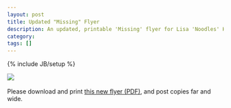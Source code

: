 ```yaml
---
layout: post
title: Updated "Missing" Flyer
description: An updated, printable 'Missing' flyer for Lisa 'Noodles' Hayden
category: 
tags: []
---
```

{% include JB/setup %}

<a href="/i/noodlesflyer2.pdf" title="Missing flyer (PDF) for Lisa 'Noodles' Hayden"><img class="oddimage" src="/i/noodlesflyer2-1x.jpg" alt=" " srcset="/i/noodlesflyer2-1x.jpg, /i/noodlesflyer2.jpg 2x" width="304" /></a>

Please download and print [this new flyer (PDF)][flyer], and post copies far and wide.

[flyer]: /i/noodlesflyer2.pdf "Missing flyer (PDF) for Lisa 'Noodles' Hayden"
